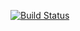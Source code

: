 [![Build Status](https://travis-ci.com/JoshLudahl/qaable.svg?branch=main)](https://travis-ci.com/JoshLudahl/qaable)